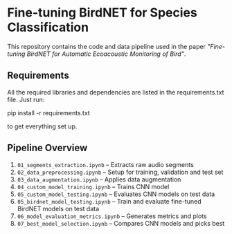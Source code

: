 # Fine-tuning BirdNET for Species Classification

This repository contains the code and data pipeline used in the paper _"Fine-tuning BirdNET for Automatic Ecoacoustic Monitoring of Bird"_.

## Requirements

All the required libraries and dependencies are listed in the requirements.txt file. Just run:

pip install -r requirements.txt

to get everything set up.


## Pipeline Overview

1. `01_segments_extraction.ipynb` – Extracts raw audio segments
2. `02_data_preprocessing.ipynb` – Setup for training, validation and test set
3. `03_data_augmentation.ipynb` – Applies data augmentation
4. `04_custom_model_training.ipynb` – Trains CNN model
5. `05_custom_model_testing.ipynb` – Evaluates CNN models on test data
6. `05_birdnet_model_testing.ipynb` – Train and evaluate fine-tuned BirdNET models on test data
7. `06_model_evaluation_metrics.ipynb` – Generates metrics and plots
8. `07_best_model_selection.ipynb` – Compares CNN models and picks best


